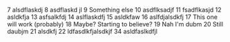 7 alsdflaskdj
8 asdflaskd jl
9 Something else
10 asdflksadjf
11 fsadflkasjd
12 asldkfja
13 asfsalkfdj
14 aslflaskdfj
15 asldkfaw
16 aslfdjalsdkfj
17 This one will work (probably)
18 Maybe? Starting to believe?
19 Nah I'm dubm
20 Still daubjm
21 alsdkfj
22 ldfasdlkfjalsdkjf
34 asldfaslkdfjl
